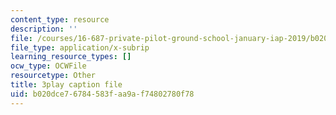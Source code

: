 ```yaml
---
content_type: resource
description: ''
file: /courses/16-687-private-pilot-ground-school-january-iap-2019/b020dce76784583faa9af74802780f78_6oZL2c3tgps.vtt
file_type: application/x-subrip
learning_resource_types: []
ocw_type: OCWFile
resourcetype: Other
title: 3play caption file
uid: b020dce7-6784-583f-aa9a-f74802780f78
---
```

